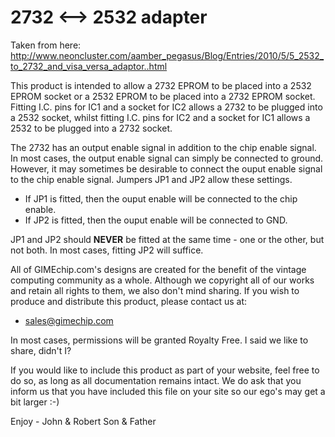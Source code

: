 # 2732 <--> 2532 adapter

Taken from here:
http://www.neoncluster.com/aamber_pegasus/Blog/Entries/2010/5/5_2532_to_2732_and_visa_versa_adaptor..html

This product is intended to allow a 2732 EPROM to be placed into  a 2532 EPROM socket or a 2532 EPROM to  be  placed  into a 2732 EPROM socket.
Fitting I.C. pins for IC1 and a socket for IC2 allows a 2732 to be plugged into a 2532 socket,
whilst fitting I.C. pins for IC2 and a socket for IC1 allows a 2532 to be plugged  into a 2732 socket.

The 2732 has an output enable signal in addition to the chip enable signal.
In most cases, the output enable signal can simply be connected to ground.
However, it may sometimes be desirable to connect the ouput enable signal to the chip enable signal.
Jumpers JP1 and JP2 allow these settings.

* If JP1 is fitted, then the ouput enable will be connected to the chip enable.
* If JP2 is  fitted,  then  the  ouput enable will be connected to  GND.

JP1  and  JP2  should __NEVER__  be fitted at the same time - one  or the other, but not both. In  most cases, fitting JP2 will  suffice.

All of  GIMEchip.com's designs are created for the benefit of the vintage computing community as a whole.
Although we copyright all of our works and retain all rights to them,  we also  don't mind  sharing.
If you wish to produce and distribute this product, please contact us at:

* sales@gimechip.com

In most cases, permissions will be granted Royalty Free. I said we like to share, didn't I?


If you would like to include this product as part of your  website, feel free to do so,  as  long  as all documentation remains intact.
We do ask that you inform us that you have included  this  file  on your site so our ego's may get  a bit larger :-)

Enjoy - John & Robert
Son & Father
